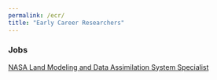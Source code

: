 ```yaml
---
permalink: /ecr/
title: "Early Career Researchers"
---
```

### Jobs
[NASA Land Modeling and Data Assimilation System Specialist](https://aimesproject.org/land-modeling-and-data-assimilation-system-specialist/)

